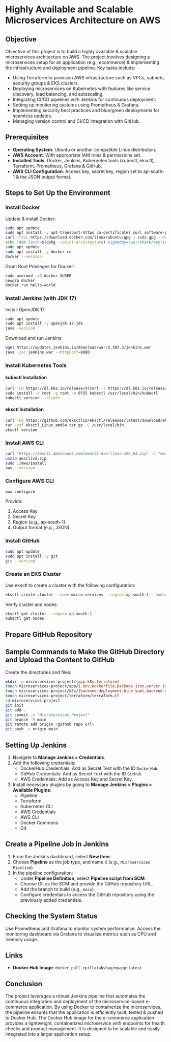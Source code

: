 
# Highly Available and Scalable Microservices Architecture on AWS

## Objective
Objective of this project is to build a highly available & scalable microservices architecture on AWS. The project involves designing a microservices setup for an application (e.g., ecommerce) & implementing the infrastructure and deployment pipeline. Key tasks include:
- Using Terraform to provision AWS infrastructure such as VPCs, subnets, security groups & EKS clusters.
- Deploying microservices on Kubernetes with features like service discovery, load balancing, and autoscaling.
- Integrating CI/CD pipelines with Jenkins for continuous deployment.
- Setting up monitoring systems using Prometheus & Grafana.
- Implementing security best practices and blue/green deployments for seamless updates.
- Managing version control and CI/CD integration with GitHub.

## Prerequisites
- **Operating System**: Ubuntu or another compatible Linux distribution.
- **AWS Account**: With appropriate IAM roles & permissions set.
- **Installed Tools**: Docker, Jenkins, Kubernetes tools (kubectl, eksctl), Terraform, Prometheus, Grafana & GitHub.
- **AWS CLI Configuration**: Access key, secret key, region set to ap-south-1 & the JSON output format.

## Steps to Set Up the Environment

### Install Docker
Update & install Docker:

```bash
sudo apt update
sudo apt install -y apt-transport-https ca-certificates curl software-properties-common
curl -fsSL https://download.docker.com/linux/ubuntu/gpg | sudo gpg --dearmor -o /usr/share/keyrings/docker-archive-keyring.gpg
echo "deb [arch=$(dpkg --print-architecture) signedby=/usr/share/keyrings/docker-archive-keyring.gpg] https://download.docker.com/linux/ubuntu $(lsb_release -cs) stable" | sudo tee /etc/apt/sources.list.d/docker.list > /dev/null
sudo apt update
sudo apt install -y docker-ce
docker --version
```

Grant Root Privileges for Docker:
```bash
sudo usermod -aG docker $USER
newgrp docker
docker run hello-world
```

### Install Jenkins (with JDK 17)
Install OpenJDK 17:
```bash
sudo apt update
sudo apt install -y openjdk-17-jdk
java -version
```

Download and run Jenkins:
```bash
wget https://updates.jenkins.io/download/war/2.387.3/jenkins.war
java -jar jenkins.war --httpPort=8080
```

### Install Kubernetes Tools

#### kubectl Installation
```bash
curl -LO https://dl.k8s.io/release/$(curl -s https://dl.k8s.io/release/stable.txt)/bin/linux/amd64/kubectl
sudo install -o root -g root -m 0755 kubectl /usr/local/bin/kubectl
kubectl version --client
```

#### eksctl Installation
```bash
curl -LO https://github.com/eksctlio/eksctl/releases/latest/download/eksctl_Linux_amd64.tar.gz
tar -xzf eksctl_Linux_amd64.tar.gz -C /usr/local/bin
eksctl version
```

### Install AWS CLI
```bash
curl "https://awscli.amazonaws.com/awscli-exe-linux-x86_64.zip" -o "awscliv2.zip"
unzip awscliv2.zip
sudo ./aws/install
aws --version
```

### Configure AWS CLI
```bash
aws configure
```

Provide:
1. Access Key
2. Secret Key
3. Region (e.g., ap-south-1)
4. Output format (e.g., JSON)

### Install GitHub
```bash
sudo apt update
sudo apt install -y git
git --version
```

### Create an EKS Cluster
Use eksctl to create a cluster with the following configuration:
```bash
eksctl create cluster --name micro-services --region ap-south-1 --nodegroup-name eks-nodes --nodes 3 --nodes-min 1 --nodes-max 4 --managed
```

Verify cluster and nodes:
```bash
eksctl get cluster --region ap-south-1
kubectl get nodes
```

## Prepare GitHub Repository

## Sample Commands to Make the GitHub Directory and Upload the Content to GitHub

Create the directories and files:
```bash
mkdir -p microservices-project/{app,k8s,terraform}
touch microservices-project/app/{.env,Dockerfile,package.json,server.js}
touch microservices-project/k8s/{backend-deployment-blue.yaml,backend-deployment-green.yaml,backend-service.yaml,hpa.yaml,ingress.yaml}
touch microservices-project/terraform/terraform.tf
cd microservices-project
git init
git add .
git commit -m "Microservices Project"
git branch -M main
git remote add origin <github repo url>
git push -u origin main
```

## Setting Up Jenkins

1. Navigate to **Manage Jenkins > Credentials**.
2. Add the following credentials:
   - DockerHub Credentials: Add as Secret Text with the ID `DockerHub`.
   - GitHub Credentials: Add as Secret Text with the ID `GitHub`.
   - AWS Credentials: Add as Access Key and Secret Key.
3. Install necessary plugins by going to **Manage Jenkins > Plugins > Available Plugins**:
   - Pipeline
   - Terraform
   - Kubernetes CLI
   - AWS Credentials
   - AWS CLI
   - Docker Commons
   - Git

## Create a Pipeline Job in Jenkins

1. From the Jenkins dashboard, select **New Item**.
2. Choose **Pipeline** as the job type, and name it (e.g., `Microservices Pipeline`).
3. In the pipeline configuration:
   - Under **Pipeline Definition**, select **Pipeline script from SCM**.
   - Choose Git as the SCM and provide the GitHub repository URL.
   - Add the branch to build (e.g., `main`).
   - Configure credentials to access the GitHub repository using the previously added credentials.
     

## Checking the System Status
Use Prometheus and Grafana to monitor system performance. Access the monitoring dashboard via Grafana to visualize metrics such as CPU and memory usage.

## Links
- **Docker Hub Image**: `docker pull rpillaiakshay/myapp:latest`

## Conclusion
The project leverages a robust Jenkins pipeline that automates the continuous integration and deployment of the microservice-based e-commerce application. By using Docker to containerize the microservices, the pipeline ensures that the application is efficiently built, tested & pushed to Docker Hub. The Docker Hub image for the e-commerce application provides a lightweight, containerized microservice with endpoints for health checks and product management. It is designed to be scalable and easily integrated into a larger application setup.
